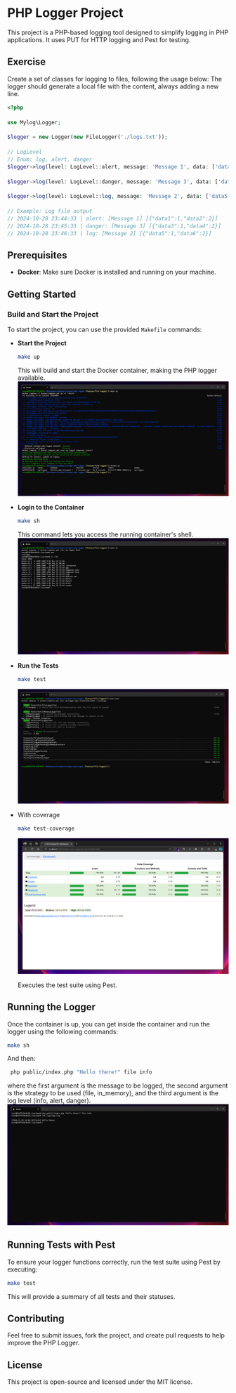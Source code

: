 # PHP Logger Project

This project is a PHP-based logging tool designed to simplify logging in PHP applications. It uses PUT for HTTP logging and Pest for testing.

## Exercise
Create a set of classes for logging to files, following the usage below:
The logger should generate a local file with the content, always adding a new line.

```php
<?php

use Mylog\Logger;

$logger = new Logger(new FileLogger('./logs.txt'));

// LogLevel
// Enum: log, alert, danger
$logger->log(level: LogLevel::alert, message: 'Message 1', data: ['data1' => 1, 'data2' => 2]);

$logger->log(level: LogLevel::danger, message: 'Message 3', data: ['data3' => 1, 'data4' => 2]);

$logger->log(level: LogLevel::log, message: 'Message 2', data: ['data5' => 1, 'data6' => 2]);

// Example: Log file output
// 2024-10-28 23:44:33 | alert: [Message 1] [{"data1":1,"data2":2}]
// 2024-10-28 23:45:33 | danger: [Message 3] [{"data3":1,"data4":2}]
// 2024-10-28 23:46:33 | log: [Message 2] [{"data5":1,"data6":2}]
```

## Prerequisites

- **Docker**: Make sure Docker is installed and running on your machine.

## Getting Started

### Build and Start the Project

To start the project, you can use the provided `Makefile` commands:

- **Start the Project**

  ```bash
  make up
  ```
  This will build and start the Docker container, making the PHP logger available.
  ![img_3.png](img_3.png)

- **Login to the Container**

  ```bash
  make sh
  ```
  This command lets you access the running container's shell.
  ![img_2.png](img_2.png)

- **Run the Tests**
  ```bash
  make test
  ```
  ![img_1.png](img_1.png)
- With coverage
  ```bash
  make test-coverage
  ```
  ![img.png](img.png)

  Executes the test suite using Pest.

## Running the Logger

Once the container is up, you can get inside the container and run the logger using the following commands:

```bash
make sh
```
And then:
```bash
 php public/index.php "Hello there!" file info
```
where the first argument is the message to be logged, the second argument is the strategy to be used (file, in_memory), and the third argument is the log level (info, alert, danger).
![img_4.png](img_4.png)

## Running Tests with Pest

To ensure your logger functions correctly, run the test suite using Pest by executing:

```bash
make test
```

This will provide a summary of all tests and their statuses.

## Contributing

Feel free to submit issues, fork the project, and create pull requests to help improve the PHP Logger.

## License

This project is open-source and licensed under the MIT license.
